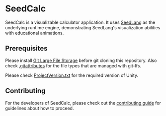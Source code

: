 # SeedCalc

SeedCalc is a visualizable calculator application. It uses
[SeedLang](https://github.com/aha-001/SeedLang) as the underlying runtime
engine, demonstrating SeedLang's visualization abilities with educational
animations.

## Prerequisites

Please install [Git Large File Storage](https://git-lfs.github.com/) before git
cloning this repository. Also check [.gitattributes](.gitattributes) for the
file types that are managed with git-lfs.

Please check [ProjectVersion.txt](./ProjectSettings/ProjectVersion.txt) for the
required version of Unity.

## Contributing

For the developers of SeedCalc, please check out the [contributing
guide](CONTRIBUTING.md) for guidelines about how to proceed.
